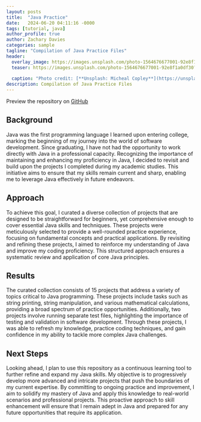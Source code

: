 ```yaml
---
layout: posts
title:  "Java Practice"
date:   2024-06-20 04:11:16 -0000
tags: [tutorial, java]
author_profile: true
author: Zachary Davies
categories: sample
tagline: "Compilation of Java Practice Files"
header:
  overlay_image: https://images.unsplash.com/photo-1564676677001-92e8f1a0df30?q=80&w=2671&auto=format&fit=crop&ixlib=rb-4.0.3&ixid=M3wxMjA3fDB8MHxwaG90by1wYWdlfHx8fGVufDB8fHx8fA%3D%3D
  teaser: https://images.unsplash.com/photo-1564676677001-92e8f1a0df30?q=80&w=2671&auto=format&fit=crop&ixlib=rb-4.0.3&ixid=M3wxMjA3fDB8MHxwaG90by1wYWdlfHx8fGVufDB8fHx8fA%3D%3D
  
  caption: "Photo credit: [**Unsplash: Micheal Copley**](https://unsplash.com/@michealcopley03)"
description: Compilation of Java Practice Files
---
```


>

Preview the repository on [GitHub](https://github.com/zdavies98/java-practice)

## Background
Java was the first programming language I learned upon entering college, marking the beginning of my journey into the world of software development. Since graduating, I have not had the opportunity to work directly with Java in a professional capacity. Recognizing the importance of maintaining and enhancing my proficiency in Java, I decided to revisit and build upon the projects I completed during my academic studies. This initiative aims to ensure that my skills remain current and sharp, enabling me to leverage Java effectively in future endeavors.

## Approach
To achieve this goal, I curated a diverse collection of projects that are designed to be straightforward for beginners, yet comprehensive enough to cover essential Java skills and techniques. These projects were meticulously selected to provide a well-rounded practice experience, focusing on fundamental concepts and practical applications. By revisiting and refining these projects, I aimed to reinforce my understanding of Java and improve my coding proficiency. This structured approach ensures a systematic review and application of core Java principles.

## Results
The curated collection consists of 15 projects that address a variety of topics critical to Java programming. These projects include tasks such as string printing, string manipulation, and various mathematical calculations, providing a broad spectrum of practice opportunities. Additionally, two projects involve running separate test files, highlighting the importance of testing and validation in software development. Through these projects, I was able to refresh my knowledge, practice coding techniques, and gain confidence in my ability to tackle more complex Java challenges.

## Next Steps
Looking ahead, I plan to use this repository as a continuous learning tool to further refine and expand my Java skills. My objective is to progressively develop more advanced and intricate projects that push the boundaries of my current expertise. By committing to ongoing practice and improvement, I aim to solidify my mastery of Java and apply this knowledge to real-world scenarios and professional projects. This proactive approach to skill enhancement will ensure that I remain adept in Java and prepared for any future opportunities that require its application.